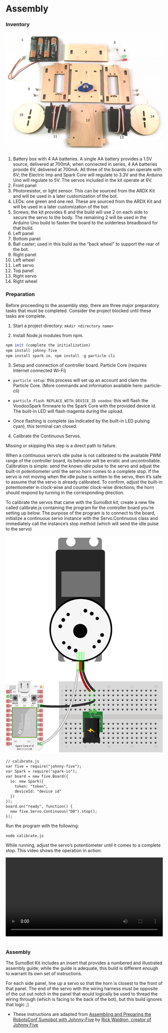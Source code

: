 # Assembly

### Inventory
![Inventory Diagram](../images/sumo-inventory-layout-labeled.jpg)

1. Battery box with 4 AA batteries. A single AA battery provides a 1.5V source, delivered at 700mA; when connected in series, 4 AA batteries provide 6V, delivered at 700mA. All three of the boards can operate with 6V; the Electric Imp and Spark Core will regulate to 3.3V and the Arduino Uno will regulate to 5V. The servos included in the kit operate at 6V.
2. Front panel
3. Photoresistor, or light sensor. This can be sourced from the ARDX Kit and will be used in a later customization of the bot.
4. LEDs: one green and one red. These are sourced from the ARDX Kit and will be used in a later customization of the bot.
5. Screws; the kit provides 6 and the build will use 2 on each side to secure the servo to the body. The remaining 2 will be used in the Arduino Uno build to fasten the board to the solderless breadboard for that build.
6. Left panel
7. Bottom panel
8. Ball caster; used in this build as the “back wheel” to support the rear of the bot.
9. Right panel
10. Left wheel
11. Left servo
12. Top panel
13. Right servo
14. Right wheel

### Preparation
Before proceeding to the assembly step, there are three major preparatory tasks that must be completed. Consider the project blocked until these tasks are complete.

1. Start a project directory: `mkdir <directory name>`

2. Install Node.js modules from npm.

```js
npm init (complete the initialization)
npm install johnny-five
npm install spark-io, npm install -g particle-cli

```

3. Setup and connection of controller board.
Particle Core (requires Internet connected Wi-Fi)

  - `particle setup`: this process will set up an account and claim the Particle Core. (More commands and information available here: particle-cli)

  - `particle flash REPLACE_WITH_DEVICE_ID voodoo`: this will flash the VoodooSpark firmware to the Spark Core with the provided device id. The built-in LED will flash magenta during the upload.

  - Once flashing is complete (as indicated by the built-in LED pulsing cyan), this terminal can closed.

4. Calibrate the Continuous Servos.

Missing or skipping this step is a direct path to failure.

When a continuous servo’s idle pulse is not calibrated to the available PWM range of the controller board, its behavior will be erratic and uncontrollable. Calibration is simple: send the known idle pulse to the servo and adjust the built-in potentiometer until the servo horn comes to a complete stop. If the servo is not moving when the idle pulse is written to the servo, then it’s safe to assume that the servo is already calibrated. To confirm, adjust the built-in potentiometer in clock-wise and counter clock-wise directions; the horn should respond by turning in the corresponding direction.

To calibrate the servos that came with the SumoBot kit, create a new file called calibrate.js containing the program for the controller board you’re setting up below. The purpose of the program is to connect to the board, initialize a continuous servo instance with the Servo.Continuous class and immediately call the instance’s stop method (which will send the idle pulse to the servo)

![Configure Servos](../images/continuous-calibration-spark.png)

```
// calibrate.js
var five = require("johnny-five");
var Spark = require("spark-io");
var board = new five.Board({
  io: new Spark({
    token: "token",
    deviceId: "device id"
  })
});
board.on("ready", function() {
  new five.Servo.Continuous("D0").stop();
});
```
Run the program with the following:

`node calibrate.js`

While running, adjust the servo’s potentiometer until it comes to a complete stop. This video shows the operation in action:

<video controls="" class="blog-full-width-block" style="display: inline-block;width: 100%;margin: 0 0 1em 0;">
  <source src="https://dl.dropboxusercontent.com/u/3531958/sumobot/continuous-calibration.mp4">
  <source src="https://dl.dropboxusercontent.com/u/3531958/sumobot/continuous-calibration.webm">  
  <source src="https://dl.dropboxusercontent.com/u/3531958/sumobot/continuous-calibration.ogv">
  <iframe width="420" height="315" src="//www.youtube.com/embed/EeJwDsEuSdI" frameborder="0" allowfullscreen=""></iframe>
</video>

### Assembly
The SumoBot Kit includes an insert that provides a numbered and illustrated assembly guide; while the guide is adequate, this build is different enough to warrant its own set of instructions.

For each side panel, line up a servo so that the horn is closest to the front of that panel. The end of the servo with the wiring harness must be opposite of the cut out notch in the panel that would logically be used to thread the wiring through (which is facing to the back of the bot), but this build ignores that logic ;)

- These instructions are adapted from [Assembling and Preparing the RobotsConf Sumobot with Johnny-Five](https://bocoup.com/weblog/assembling-preparing-robotsconf-sumobot-with-johnny-five/) by [Rick Waldron, creator of Johnny Five](https://twitter.com/rwaldron)

